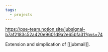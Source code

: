 ```yaml
---
tags:
  - projects
---
```


https://pse-team.notion.site/jubsignal-b7af2183c52a420e9601d9a2e65bfa31?pvs=74

Extension and simplication of [[jubmail]].